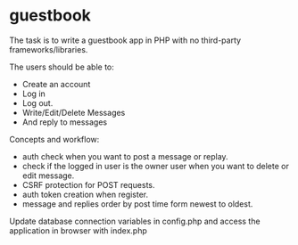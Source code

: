 # guestbook
The task is to write a guestbook app in PHP with no third-party frameworks/libraries.

The users should be able to:
- Create an account
- Log in
- Log out.
- Write/Edit/Delete Messages
- And reply to messages

Concepts and workflow:
- auth check when you want to post a message or replay.
- check if the logged in user is the owner user when you want to delete or edit message.
- CSRF protection for POST requests.
- auth token creation when register.
- message and replies order by post time form newest to oldest.

Update database connection variables in config.php and access the application in browser with index.php
